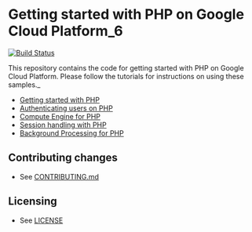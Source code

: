 # Getting started with PHP on Google Cloud Platform_6

[![Build Status][travis-badge]][travis-link]

This repository contains the code for getting started with PHP on Google Cloud
Platform. Please follow the tutorials for instructions on using these samples._

  * [Getting started with PHP][getting-started]
  * [Authenticating users on PHP][authenticate-users]
  * [Compute Engine for PHP][getting-started-gce]
  * [Session handling with PHP][sessions]
  * [Background Processing for PHP][background-processing]

## Contributing changes

* See [CONTRIBUTING.md](CONTRIBUTING.md)

## Licensing

* See [LICENSE](LICENSE)

[travis-badge]: https://travis-ci.org/GoogleCloudPlatform/getting-started-php.svg?branch=master
[travis-link]: https://travis-ci.org/GoogleCloudPlatform/getting-started-php
[getting-started]: http://cloud.google.com/php/getting-started
[authenticate-users]: http://cloud.google.com/php/getting-started/authenticate-users
[getting-started-gce]: https://cloud.google.com/php/tutorials/getting-started-on-compute-engine
[sessions]: http://cloud.google.com/php/getting-started/sessions
[background-processing]: https://cloud.google.com/php/getting-started/background-processing
